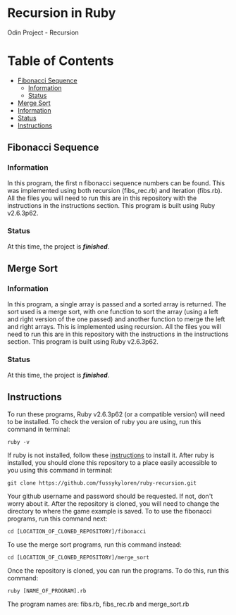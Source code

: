 # Recursion in Ruby
Odin Project - Recursion
# Table of Contents
- [Fibonacci Sequence](https://github.com/fussykyloren/ruby-recursion#fibonacci-sequence)
  - [Information](https://github.com/fussykyloren/ruby-recursion#information)
  - [Status](https://github.com/fussykyloren/ruby-recursion#status)
 - [Merge Sort](https://github.com/fussykyloren/ruby-recursion#merge-sort)
  - [Information](https://github.com/fussykyloren/ruby-recursion#information-1)
  - [Status](https://github.com/fussykyloren/ruby-recursion#status-1)
- [Instructions](https://github.com/fussykyloren/ruby-hangman#instructions)
## Fibonacci Sequence
### Information
In this program, the first n fibonacci sequence numbers can be found. This was implemented using both recursion (fibs_rec.rb) and iteration (fibs.rb). All the files you will need to run this are in this repository with the instructions in the instructions section. This program is built using Ruby v2.6.3p62.
### Status
At this time, the project is __*finished*__.
## Merge Sort
### Information
In this program, a single array is passed and a sorted array is returned. The sort used is a merge sort, with one function to sort the array (using a left and right version of the one passed) and another function to merge the left and right arrays. This is implemented using recursion. All the files you will need to run this are in this repository with the instructions in the instructions section. This program is built using Ruby v2.6.3p62.
### Status
At this time, the project is __*finished*__.
## Instructions
To run these programs, Ruby v2.6.3p62 (or a compatible version) will need to be installed. To check the version of ruby you are using, run this command in terminal:
```
ruby -v
```
If ruby is not installed, follow these [instructions](https://www.ruby-lang.org/en/documentation/installation/) to install it.
After ruby is installed, you should clone this repository to a place easily accessible to you using this command in terminal:
```
git clone https://github.com/fussykyloren/ruby-recursion.git
```
Your github username and password should be requested. If not, don't worry about it.
After the repository is cloned, you will need to change the directory to where the game example is saved. To to use the fibonacci programs, run this command next:
```
cd [LOCATION_OF_CLONED_REPOSITORY]/fibonacci
```
To use the merge sort programs, run this command instead:
```
cd [LOCATION_OF_CLONED_REPOSITORY]/merge_sort
```
Once the repository is cloned, you can run the programs. To do this, run this command:
```
ruby [NAME_OF_PROGRAM].rb
```
The program names are: fibs.rb, fibs_rec.rb and merge_sort.rb
